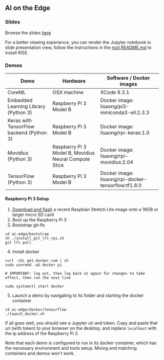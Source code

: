## AI on the Edge

### Slides
Browse the slides [here](ai-on-the-edge.ipynb)

For a better viewing experience, you can render the Jupyter notebook in slide presentation view, follow the instructions in the [root README.md](../README.md) to install RISE.

### Demos
|Demo|Hardware|Software / Docker images|
|--|--|--|
|CoreML|OSX machine|XCode 9.3.1|
|Embedded Learning Library (Python 3)|Raspberry Pi 3 Model B|Docker image: lisaong/pi3-miniconda3-ell:2.3.3|
|Keras with TensorFlow backend (Python 3)|Raspberry Pi 3 Model B|Docker image: lisaong/rpi-keras:1.0|
|Movidius (Python 3)|Raspberry Pi 3 Model B, Movidius Neural Compute Stick|Docker image: lisaong/rpi-movidius:2.04|
|TensorFlow (Python 3)|Raspberry Pi 3 Model B|Docker image: lisaong/rpi-docker-tensorflow:tf1.8.0|

#### Raspberry Pi 3 Setup

1. [Download and flash](https://www.raspberrypi.org/downloads/raspbian) a recent Raspbian Stretch Lite image onto a 16GB or larger micro SD card
2. Boot up the Raspberry Pi 3
3. Bootstrap git-lfs
```
cd ai-edge/bootstrap
sh ./install_git_lfs_rpi.sh
git lfs pull
```
4. Install docker
```
curl -sSL get.docker.com | sh
sudo usermod -aG docker pi

# IMPORTANT: log out, then log back in again for changes to take effect, then run the next line

sudo systemctl start docker
```
5. Launch a demo by navigating to its folder and starting the docker container
```
cd ai-edge/docker/tensorflow
./launch_docker.sh
```
If all goes well, you should see a Jupyter uri and token. Copy and paste that uri (with token) to your browser on the desktop, and replace `localhost` with the ip address of the Raspberry Pi 3.

Note that each demo is configured to run in its docker container, which has the necessary environment and tools setup. Mixing and matching containers and demos won't work.

